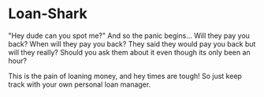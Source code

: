 # Loan-Shark

"Hey dude can you spot me?"
And so the panic begins...
Will they pay you back?
When will they pay you back?
They said they would pay you back but will they really?
Should you ask them about it even though its only been an hour?

This is the pain of loaning money, and hey times are tough!
So just keep track with your own personal loan manager.
